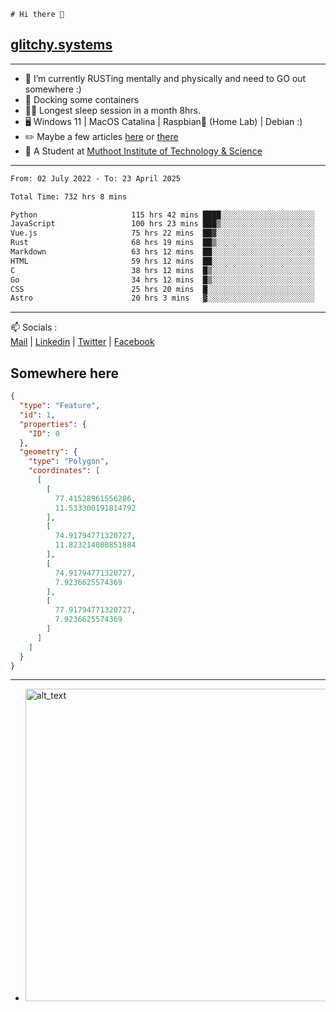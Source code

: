 ```
# Hi there 👋
```
## [glitchy.systems](https://glitchy.systems)
---

- 🌱 I’m currently RUSTing mentally and physically and need to GO out somewhere :)
- 🐋 Docking some containers
- 😶‍🌫️ Longest sleep session in a month 8hrs.
- 🖥️ Windows 11 | MacOS Catalina | Raspbian🥧 (Home Lab) | Debian :)
- ✏️ Maybe a few articles [here](https://medium.com/@advaithnarayanan8) or [there](https://medium.com/@advaithnarayanan8)
- 📑 A Student at [Muthoot Institute of Technology & Science](https://mgmits.ac.in/)



---

<!--START_SECTION:waka-->

```txt
From: 02 July 2022 - To: 23 April 2025

Total Time: 732 hrs 8 mins

Python                     115 hrs 42 mins ████░░░░░░░░░░░░░░░░░░░░░   15.80 %
JavaScript                 100 hrs 23 mins ███▒░░░░░░░░░░░░░░░░░░░░░   13.71 %
Vue.js                     75 hrs 22 mins  ██▓░░░░░░░░░░░░░░░░░░░░░░   10.30 %
Rust                       68 hrs 19 mins  ██▒░░░░░░░░░░░░░░░░░░░░░░   09.33 %
Markdown                   63 hrs 12 mins  ██░░░░░░░░░░░░░░░░░░░░░░░   08.63 %
HTML                       59 hrs 12 mins  ██░░░░░░░░░░░░░░░░░░░░░░░   08.09 %
C                          38 hrs 12 mins  █▒░░░░░░░░░░░░░░░░░░░░░░░   05.22 %
Go                         34 hrs 12 mins  █▒░░░░░░░░░░░░░░░░░░░░░░░   04.67 %
CSS                        25 hrs 20 mins  █░░░░░░░░░░░░░░░░░░░░░░░░   03.46 %
Astro                      20 hrs 3 mins   ▓░░░░░░░░░░░░░░░░░░░░░░░░   02.74 %
```

<!--END_SECTION:waka-->

---

📫 Socials :<br>
[Mail](mailto:advaith@glitchy.systems) | [Linkedin](https://www.linkedin.com/in/advaith-narayanan-a72152214/) | [Twitter](https://twitter.com/advaithnarayan) | [Facebook](https://screenmessage.com/qinq)

## Somewhere here

```geojson
{
  "type": "Feature",
  "id": 1,
  "properties": {
    "ID": 0
  },
  "geometry": {
    "type": "Polygon",
    "coordinates": [
      [
        [
          77.41528961556286,
          11.533300191814792
        ],
        [
          74.91794771320727,
          11.823214080851884
        ],
        [
          74.91794771320727,
          7.9236625574369
        ],
        [
          77.91794771320727,
          7.9236625574369
        ]
      ]
    ]
  }
}
```


--- 
- [<img alt="alt_text" width="500px" src="https://valid.x86.fr/cache/banner/xv24bv-6.png" />](https://valid.x86.fr/xv24bv)


